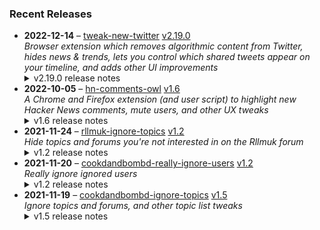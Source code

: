### Recent Releases

<!-- RECENT_RELEASES -->
<ul>
<li>
  <strong>2022-12-14</strong> – <a href="https://github.com/insin/tweak-new-twitter">tweak-new-twitter</a> <a href="https://github.com/insin/tweak-new-twitter/releases/tag/v2.19.0">v2.19.0</a>
  <div><em>Browser extension which removes algorithmic content from Twitter, hides news &amp; trends, lets you control which shared tweets appear on your timeline, and adds other UI improvements</em></div>
  <details><summary>v2.19.0 release notes</summary><ul>
<li>Hide the new Twitter Blue main navigation item</li>
<li>Hide "Discover more" algorithmic tweets when viewing an individual tweet</li>
<li>Fixed using normal font weight in menus on mobile</li>
<li>Moved "Hide metrics" out of the Experiments section, it's now a main feature</li>
</ul>
<h2>Screenshots</h2>
<h3>Hiding Twitter Blue nav (enabled by default)</h3>
<p><a target="_blank" rel="noopener noreferrer nofollow" href="https://user-images.githubusercontent.com/226692/207519287-984de490-ba3e-4873-adfb-b34b6611a293.gif"><img src="https://user-images.githubusercontent.com/226692/207519287-984de490-ba3e-4873-adfb-b34b6611a293.gif" alt="firefox_TuJ0EFQgOU" style="max-width: 100%;"></a></p>
<h3>Hiding "Discover more" tweets (enabled by default)</h3>
<p><a target="_blank" rel="noopener noreferrer nofollow" href="https://user-images.githubusercontent.com/226692/207519297-193d31f1-f011-4eef-9e62-ec5ba0e657e8.gif"><img src="https://user-images.githubusercontent.com/226692/207519297-193d31f1-f011-4eef-9e62-ec5ba0e657e8.gif" alt="firefox_JML5ngXnY5" style="max-width: 100%;"></a></p></details>
</li>
<li>
  <strong>2022-10-05</strong> – <a href="https://github.com/insin/hn-comments-owl">hn-comments-owl</a> <a href="https://github.com/insin/hn-comments-owl/releases/tag/v1.6">v1.6</a>
  <div><em>A Chrome and Firefox extension (and user script) to highlight new Hacker News comments, mute users, and other UX tweaks</em></div>
  <details><summary>v1.6 release notes</summary><ul>
<li>Fixed displaying the number of new comments on item list pages</li>
</ul></details>
</li>
<li>
  <strong>2021-11-24</strong> – <a href="https://github.com/insin/rllmuk-ignore-topics">rllmuk-ignore-topics</a> <a href="https://github.com/insin/rllmuk-ignore-topics/releases/tag/v1.2">v1.2</a>
  <div><em>Hide topics and forums you're not interested in on the Rllmuk forum</em></div>
  <details><summary>v1.2 release notes</summary><ul>
<li>Added support for the Fluid view</li>
<li>Added a collapse control for the Fluid sidebar</li>
</ul></details>
</li>
<li>
  <strong>2021-11-20</strong> – <a href="https://github.com/insin/cookdandbombd-really-ignore-users">cookdandbombd-really-ignore-users</a> <a href="https://github.com/insin/cookdandbombd-really-ignore-users/releases/tag/v1.2">v1.2</a>
  <div><em>Really ignore ignored users</em></div>
  <details><summary>v1.2 release notes</summary><p>Updated for new theme</p>
<p>Added re-striping of posts so it doesn't look weird when posts are hidden</p></details>
</li>
<li>
  <strong>2021-11-19</strong> – <a href="https://github.com/insin/cookdandbombd-ignore-topics">cookdandbombd-ignore-topics</a> <a href="https://github.com/insin/cookdandbombd-ignore-topics/releases/tag/v1.5">v1.5</a>
  <div><em>Ignore topics and forums, and other topic list tweaks</em></div>
  <details><summary>v1.5 release notes</summary><p>Fixed alternate striping of topics when ignored topics are hidden</p></details>
</li>
</ul>
<!-- /RECENT_RELEASES -->
